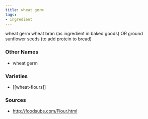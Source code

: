 ```yaml
---
title: wheat germ
tags:
- ingredient
---
```

wheat germ wheat bran (as ingredient in baked goods) OR ground sunflower seeds (to add protein to bread)

### Other Names

* wheat germ

### Varieties

* [[wheat-flours]]

### Sources
* http://foodsubs.com/Flour.html
